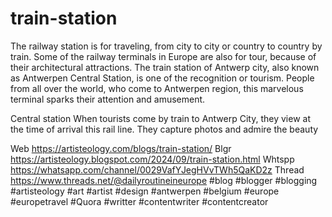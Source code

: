 # train-station
The railway station is for traveling, from city to city or country to country by train. Some of the railway terminals in Europe are also for tour, because of their architectural attractions. The train station of Antwerp city, also known as Antwerpen Central Station, is one of the recognition or tourism. People from all over the world, who come to Antwerpen region, this marvelous terminal sparks their attention and amusement.

Central station 
When tourists come by train to Antwerp City, they view at the time of arrival this rail line. They capture photos and admire the beauty


Web https://artisteology.com/blogs/train-station/ 
Blgr https://artisteology.blogspot.com/2024/09/train-station.html 
Whtspp https://whatsapp.com/channel/0029VafYJegHVvTWh5QaKD2z 
Thread https://www.threads.net/@dailyroutineineurope 
#blog #blogger #blogging #artisteology #art #artist #design #antwerpen #belgium #europe #europetravel #Quora #writter #contentwriter #contentcreator
